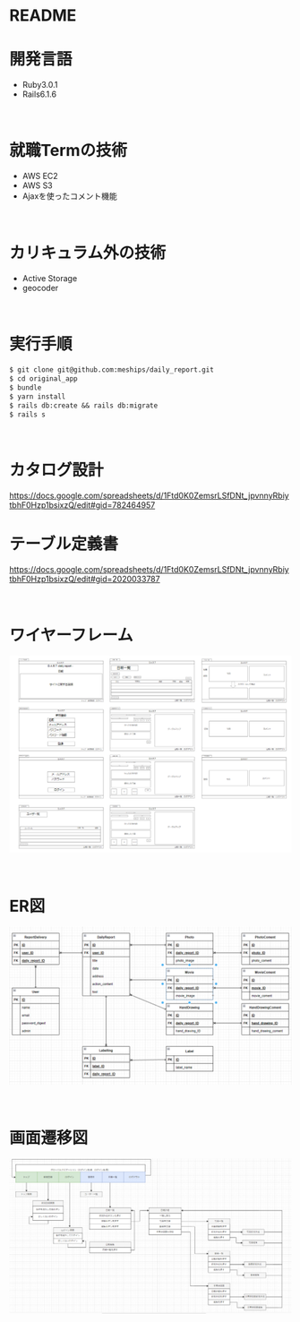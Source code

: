# README

# 開発言語
* Ruby3.0.1
* Rails6.1.6

<br>

# 就職Termの技術

* AWS EC2
* AWS S3
* Ajaxを使ったコメント機能



<br>

# カリキュラム外の技術
* Active Storage
* geocoder

<br>

# 実行手順
```
$ git clone git@github.com:meships/daily_report.git
$ cd original_app
$ bundle
$ yarn install
$ rails db:create && rails db:migrate
$ rails s
```

<br>

# カタログ設計
https://docs.google.com/spreadsheets/d/1Ftd0K0ZemsrLSfDNt_jpvnnyRbiytbhF0Hzp1bsixzQ/edit#gid=782464957
<br>

# テーブル定義書
https://docs.google.com/spreadsheets/d/1Ftd0K0ZemsrLSfDNt_jpvnnyRbiytbhF0Hzp1bsixzQ/edit#gid=2020033787

<br>

# ワイヤーフレーム
![wire](readme/d.a.r.t_wire.png)

<br>

# ER図
![ER](readme/d.a.r.t_ER_ss.png)

<br>

# 画面遷移図
![Screen](readme/d.a.r.t_screen.png)